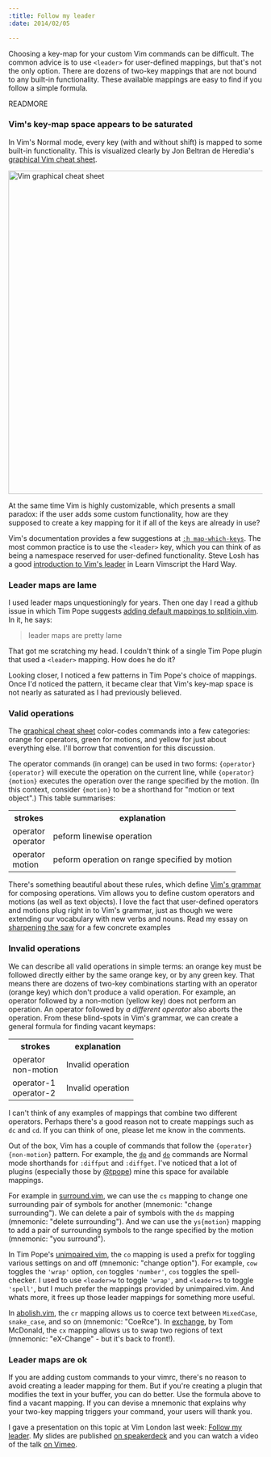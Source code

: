 ```yaml
--- 
:title: Follow my leader
:date: 2014/02/05

---
```


Choosing a key-map for your custom Vim commands can be difficult. The common advice is to use `<leader>` for user-defined mappings, but that's not the only option. There are dozens of two-key mappings that are not bound to any built-in functionality. These available mappings are easy to find if you follow a simple formula.


READMORE

### Vim's key-map space appears to be saturated

In Vim's Normal mode, every key (with and without shift) is mapped to some built-in functionality. This is visualized clearly by Jon Beltran de Heredia's [graphical Vim cheat sheet][cheat].

<a href="http://www.viemu.com/vi-vim-cheat-sheet.gif"><img src="http://www.viemu.com/vi-vim-cheat-sheet.gif" alt="Vim graphical cheat sheet" width=640/></a>

At the same time Vim is highly customizable, which presents a small paradox: if the user adds some custom functionality, how are they supposed to create a key mapping for it if all of the keys are already in use?

Vim's documentation provides a few suggestions at [`:h map-which-keys`][map-which-keys]. The most common practice is to use the `<leader>` key, which you can think of as being a namespace reserved for user-defined functionality. Steve Losh has a good [introduction to Vim's leader][leader] in Learn Vimscript the Hard Way.

### Leader maps are lame

I used leader maps unquestioningly for years. Then one day I read a github issue in which Tim Pope suggests [adding default mappings to splitjoin.vim][lame]. In it, he says:

> leader maps are pretty lame

That got me scratching my head. I couldn't think of a single Tim Pope plugin that used a `<leader>` mapping. How does he do it?

Looking closer, I noticed a few patterns in Tim Pope's choice of mappings. Once I'd noticed the pattern, it became clear that Vim's key-map space is not nearly as saturated as I had previously believed. 

### Valid operations

The [graphical cheat sheet][cheat-image] color-codes commands into a few categories: orange for operators, green for motions, and yellow for just about everything else. I'll borrow that convention for this discussion.

The operator commands (in orange) can be used in two forms: `{operator}{operator}` will execute the operation on the current line, while `{operator}{motion}` executes the operation over the range specified by the motion. (In this context, consider `{motion}` to be a shorthand for "motion or text object".) This table summarises:

<table>
    <tr>
        <th>strokes</th>
        <th>explanation</th>
    </tr>
    <tr>
        <td>
            <div class="cheatkey operator">operator</div>
            <div class="cheatkey operator">operator</div>
        </td>
        <td>peform linewise operation</td>
    </tr>
    <tr>
        <td>
            <div class="cheatkey operator">operator</div>
            <div class="cheatkey motion">motion</div>
        </td>
        <td>peform operation on range specified by motion</td>
    </tr>
</table>

There's something beautiful about these rules, which define [Vim's grammar][grammar] for composing operations.
Vim allows you to define custom operators and motions (as well as text objects).
I love the fact that user-defined operators and motions plug right in to Vim's grammar, just as though we were extending our vocabulary with new verbs and nouns. Read my essay on [sharpening the saw][saw] for a few concrete examples

### Invalid operations

We can describe all valid operations in simple terms: an orange key must be followed directly either by the same orange key, or by any green key. That means there are dozens of two-key combinations starting with an operator (orange key) which don't produce a valid operation. For example, an operator followed by a non-motion (yellow key) does not perform an operation. An operator followed by *a different operator* also aborts the operation. From these blind-spots in Vim's grammar, we can create a general formula for finding vacant keymaps:

<table>
    <tr>
        <th>strokes</th>
        <th>explanation</th>
    </tr>
    <tr>
        <td>
            <div class="cheatkey operator">operator</div>
            <div class="cheatkey non-motion">non-motion</div>
        </td>
        <td>Invalid operation</td>
    </tr>
    <tr>
        <td>
            <div class="cheatkey operator">operator-1</div>
            <div class="cheatkey operator-2">operator-2</div>
        </td>
        <td>Invalid operation</td>
    </tr>
</table>

I can't think of any examples of mappings that combine two different operators. Perhaps there's a good reason not to create mappings such as `dc` and `cd`. If you can think of one, please let me know in the comments.

Out of the box, Vim has a couple of commands that follow the `{operator}{non-motion}` pattern. For example, the [`dp`][dp] and [`do`][do] commands are Normal mode shorthands for `:diffput` and `:diffget`.
I've noticed that a lot of plugins (especially those by [@tpope][]) mine this space for available mappings.

For example in [surround.vim][], we can use the `cs` mapping to change one surrounding pair of symbols for another (mnemonic: "change surrounding"). We can delete a pair of symbols with the `ds` mapping (mnemonic: "delete surrounding"). And we can use the `ys{motion}` mapping to add a pair of surrounding symbols to the range specified by the motion (mnemonic: "you surround"). 

In Tim Pope's [unimpaired.vim][], the `co` mapping is used a prefix for toggling various settings on and off (mnemonic: "change option"). For example, `cow` toggles the `'wrap'` option, `con` toggles `'number'`, `cos` toggles the spell-checker. I used to use `<leader>w` to toggle `'wrap'`, and `<leader>s` to toggle `'spell'`, but I much prefer the mappings provided by unimpaired.vim. And whats more, it frees up those leader mappings for something more useful.

In [abolish.vim][], the `cr` mapping allows us to coerce text between `MixedCase`, `snake_case`, and so on (mnemonic: "CoeRce"). In [exchange][], by Tom McDonald, the `cx` mapping allows us to swap two regions of text (mnemonic: "eX-Change" - but it's back to front!).

### Leader maps are ok

If you are adding custom commands to your vimrc, there's no reason to avoid creating a leader mapping for them. But if you're creating a plugin that modifies the text in your buffer, you can do better. Use the formula above to find a vacant mapping. If you can devise a mnemonic that explains why your two-key mapping triggers your command, your users will thank you.

I gave a presentation on this topic at Vim London last week: [Follow my leader][coverage]. My slides are published [on speakerdeck][vimlondon-slides] and you can watch a video of the talk [on Vimeo][vimlondon-video].


[losh-on-leader]: http://stevelosh.com/blog/2010/09/coming-home-to-vim/#using-the-leader
[leader]: http://learnvimscriptthehardway.stevelosh.com/chapters/06.html
[cheat]: http://www.viemu.com/a_vi_vim_graphical_cheat_sheet_tutorial.html
[cheat-image]: http://www.viemu.com/vi-vim-cheat-sheet.gif
[saw]: http://vimcasts.org/blog/2012/08/on-sharpening-the-saw/
[grammar]: http://glts.github.io/2013/04/28/vim-normal-mode-grammar.html
[dp]: http://vimdoc.sourceforge.net/htmldoc/diff.html#dp
[do]: http://vimdoc.sourceforge.net/htmldoc/diff.html#do
[@tpope]: https://github.com/tpope
[surround.vim]: https://github.com/tpope/vim-surround
[unimpaired.vim]: https://github.com/tpope/vim-unimpaired
[abolish.vim]: https://github.com/tpope/vim-abolish
[exchange]: https://github.com/tommcdo/vim-exchange
[map-which-keys]: http://vimdoc.sourceforge.net/htmldoc/map.html#map-which-keys
[lame]: https://github.com/AndrewRadev/splitjoin.vim/issues/14
[vimlondon-slides]: https://speakerdeck.com/nelstrom/follow-my-leader
[vimlondon-video]: https://vimeo.com/85343734
[coverage]: http://lanyrd.com/2014/vimlondon/scwggw/
